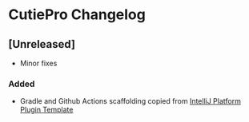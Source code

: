 # CutiePro Changelog

## [Unreleased]
- Minor fixes
### Added
- Gradle and Github Actions scaffolding copied from [IntelliJ Platform Plugin Template](https://github.com/JetBrains/intellij-platform-plugin-template)
